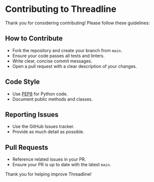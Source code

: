 # Contributing to Threadline

Thank you for considering contributing! Please follow these guidelines:

## How to Contribute

- Fork the repository and create your branch from `main`.
- Ensure your code passes all tests and linters.
- Write clear, concise commit messages.
- Open a pull request with a clear description of your changes.

## Code Style

- Use [PEP8](https://pep8.org/) for Python code.
- Document public methods and classes.

## Reporting Issues

- Use the GitHub Issues tracker.
- Provide as much detail as possible.

## Pull Requests

- Reference related issues in your PR.
- Ensure your PR is up to date with the latest `main`.

Thank you for helping improve Threadline!
